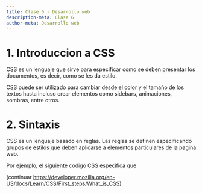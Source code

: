 ```yaml
---
title: Clase 6 - Desarrollo web
description-meta: Clase 6
author-meta: Desarrollo web
---
```


# 1. Introduccion a CSS 

CSS es un lenguaje que sirve para especificar como se deben presentar los 
documentos, es decir, como se les da estilo.

CSS puede ser utilizado para cambiar desde el color y el tamaño de los textos 
hasta incluso crear elementos como sidebars, animaciones, sombras, entre otros.

# 2. Sintaxis

CSS es un lenguaje basado en reglas. Las reglas se definen especificando grupos
de estilos que deben aplicarse a elementos particulares de la pagina web.

Por ejemplo, el siguiente codigo CSS especifica que 

(continuar https://developer.mozilla.org/en-US/docs/Learn/CSS/First_steps/What_is_CSS)